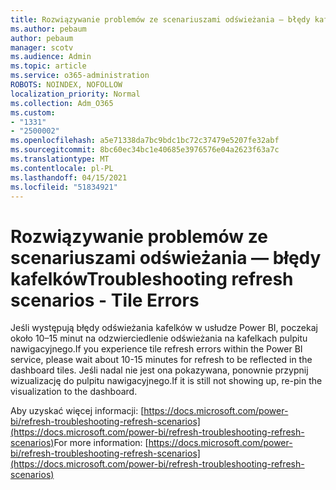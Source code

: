 ```yaml
---
title: Rozwiązywanie problemów ze scenariuszami odświeżania — błędy kafelków
ms.author: pebaum
author: pebaum
manager: scotv
ms.audience: Admin
ms.topic: article
ms.service: o365-administration
ROBOTS: NOINDEX, NOFOLLOW
localization_priority: Normal
ms.collection: Adm_O365
ms.custom:
- "1331"
- "2500002"
ms.openlocfilehash: a5e71338da7bc9bdc1bc72c37479e5207fe32abf
ms.sourcegitcommit: 8bc60ec34bc1e40685e3976576e04a2623f63a7c
ms.translationtype: MT
ms.contentlocale: pl-PL
ms.lasthandoff: 04/15/2021
ms.locfileid: "51834921"
---
```

# <a name="troubleshooting-refresh-scenarios---tile-errors"></a><span data-ttu-id="5e736-102">Rozwiązywanie problemów ze scenariuszami odświeżania — błędy kafelków</span><span class="sxs-lookup"><span data-stu-id="5e736-102">Troubleshooting refresh scenarios - Tile Errors</span></span>

<span data-ttu-id="5e736-103">Jeśli występują błędy odświeżania kafelków w usłudze Power BI, poczekaj około 10–15 minut na odzwierciedlenie odświeżania na kafelkach pulpitu nawigacyjnego.</span><span class="sxs-lookup"><span data-stu-id="5e736-103">If you experience tile refresh errors  within the Power BI service, please wait about 10-15 minutes for refresh to be reflected in the dashboard tiles.</span></span> <span data-ttu-id="5e736-104">Jeśli nadal nie jest ona pokazywana, ponownie przypnij wizualizację do pulpitu nawigacyjnego.</span><span class="sxs-lookup"><span data-stu-id="5e736-104">If it is still not showing up, re-pin the visualization to the dashboard.</span></span>

<span data-ttu-id="5e736-105">Aby uzyskać więcej informacji: [https://docs.microsoft.com/power-bi/refresh-troubleshooting-refresh-scenarios](https://docs.microsoft.com/power-bi/refresh-troubleshooting-refresh-scenarios)</span><span class="sxs-lookup"><span data-stu-id="5e736-105">For more information: [https://docs.microsoft.com/power-bi/refresh-troubleshooting-refresh-scenarios](https://docs.microsoft.com/power-bi/refresh-troubleshooting-refresh-scenarios)</span></span>
